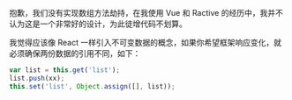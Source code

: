抱歉，我们没有实现数组方法劫持，在我使用 Vue 和 Ractive 的经历中，我并不认为这是一个非常好的设计，为此徒增代码不划算。

我觉得应该像 React 一样引入不可变数据的概念，如果你希望框架响应变化，就必须确保两份数据的引用不同，如下：

```javascript
var list = this.get('list');
list.push(xx);
this.set('list', Object.assign([], list));
```